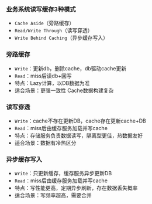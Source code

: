 ### 业务系统读写缓存3种模式

- `Cache Aside`（旁路缓存）
- `Read/Write Through`（读写穿透）
- `Write Behind Caching`（异步缓存写入）

### 旁路缓存

- `Write`：更新db，删除cache，db驱动cache更新
- `Read`：miss后读db+回写
- 特点：Lazy计算，以DB数据为准
- 适合场景：更强一致性 Cache数据构建复杂

### 读写穿透

- `Write`：cache不存在更新DB，cache存在更新cache+DB
- `Read`：miss后由缓存服务加载并写cache
- 特点：存储服务负责数据读写，隔离型更佳，热数据友好
- 适合场景：数据有冷热区分

### 异步缓存写入

- `Write`：只更新缓存，缓存服务异步更新DB
- `Read`：miss后由缓存服务加载并写cache
- 特点：写性能更高，定期异步刷新，存在数据丢失概率
- 适合场景：写频率超高，需要合并
